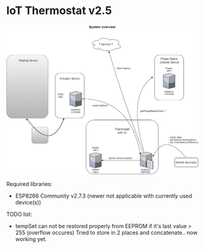 # IoT Thermostat v2.5

![image](https://raw.githubusercontent.com/bbkbarbar/IoT-thermostat_Project/main/IoT_Thermostat_v2.png)

Required libraries:
 - ESP8266 Community v2.7.3 (newer not applicable with currently used device(s))

TODO list:
 - tempSet can not be restored properly from EEPROM if it's last value > 255
   (overflow occures)
   Tried to store in 2 places and concatenate.. now working yet.